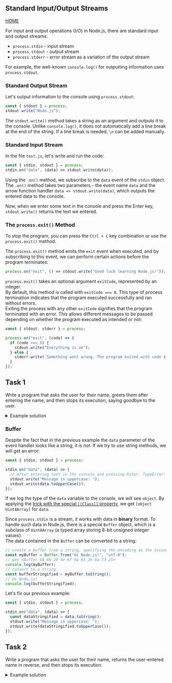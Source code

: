 ## Standard Input/Output Streams

[HOME](../README.md)

For input and output operations (I/O) in Node.js, there are standard input and output streams:

- `process.stdin` - input stream
- `process.stdout` - output stream
- `process.stderr` - error stream as a variation of the output stream

For example, the well-known `console.log()` for outputting information uses `process.stdout`.

### Standard Output Stream

Let's output information to the console using `process.stdout`:

```js
const { stdout } = process;
stdout.write("Node.js");
```

The `stdout.write()` method takes a string as an argument and outputs it to the console. Unlike `console.log()`, it does not automatically add a line break at the end of the string. If a line break is needed, `\n` can be added manually.

### Standard Input Stream

In the file `test.js`, let's write and run the code:

```js
const { stdin, stdout } = process;
stdin.on("data", (data) => stdout.write(data));
```

Using the `.on()` method, we subscribe to the `data` event of the `stdin` object.  
The `.on()` method takes two parameters - the event name `data` and the arrow function handler `data => stdout.write(data)`, which outputs the entered data to the console.

Now, when we enter some text in the console and press the Enter key, `stdout.write()` returns the text we entered.

### The `process.exit()` Method

To stop the program, you can press the `Ctrl + C` key combination or use the `process.exit()` method.

The `process.exit()` method emits the `exit` event when executed, and by subscribing to this event, we can perform certain actions before the program terminates:

```js
process.on("exit", () => stdout.write("Good luck learning Node.js!"));
```

`process.exit()` takes an optional argument `exitCode`, represented by an integer.  
By default, this method is called with `exitCode === 0`. This type of process termination indicates that the program executed successfully and ran without errors.  
Exiting the process with any other `exitCode` signifies that the program terminated with an error. This allows different messages to be passed depending on whether the program executed as intended or not:

```js
const { stdout, stderr } = process;

process.on("exit", (code) => {
  if (code === 0) {
    stdout.write("Everything is ok");
  } else {
    stderr.write(`Something went wrong. The program exited with code ${code}`);
  }
});
```

## Task 1

Write a program that asks the user for their name, greets them after entering the name, and then stops its execution, saying goodbye to the user.

<details>
  <summary>Example solution</summary>

```js
const { stdin, stdout } = process;

stdout.write("What is your name?\n");
stdin.on("data", (data) => {
  stdout.write("Hello, ");
  stdout.write(data);
  process.exit();
});
process.on("exit", () => stdout.write("Goodbye!"));
```

</details>

### Buffer

Despite the fact that in the previous example the `data` parameter of the event handler looks like a string, it is not. If we try to use string methods, we will get an error:

```js
const { stdin, stdout } = process;

stdin.on("data", (data) => {
  // After entering text in the console and pressing Enter, TypeError: data.toUpperCase is not a function will be thrown
  stdout.write("Message in uppercase: ");
  stdout.write(data.toUpperCase());
});
```

If we log the type of the `data` variable to the console, we will see `object`. By applying the [trick with the special `[[Class]]` property](https://learn.javascript.ru/class-instanceof#sekretnoe-svoystvo-class), we get `[object Uint8Array]` for `data`.

Since `process.stdin` is a stream, it works with data in **binary** format. To handle such data in Node.js, there is a special `Buffer` object, which is a subclass of `Uint8Array` (a typed array storing 8-bit unsigned integer values).  
The data contained in the `Buffer` can be converted to a string:

```js
// create a buffer from a string, specifying the encoding as the second parameter (utf-8 will be used by default)
const myBuffer = Buffer.from("Hi Node.js!", "utf-8");
// get <Buffer 48 69 20 4e 6f 64 65 2e 6a 73 21>
console.log(myBuffer);
// convert to a string
const bufferStringified = myBuffer.toString();
// Hi Node.js!
console.log(bufferStringified);
```

Let's fix our previous example:

```js
const { stdin, stdout } = process;

stdin.on("data", (data) => {
  const dataStringified = data.toString();
  stdout.write("Message in uppercase: ");
  stdout.write(dataStringified.toUpperCase());
});
```

## Task 2

Write a program that asks the user for their name, returns the user-entered name in reverse, and then stops its execution.

<details>
  <summary>Example solution</summary>

```js
const { stdin, stdout } = process;

stdout.write("What is your name?\n");
stdin.on("data", (data) => {
  const name = data.toString();
  const reverseName = name.split("").reverse().join("");
  stdout.write(`\nYour name in reverse is ${reverseName}`);
  process.exit();
});
```

</details>

